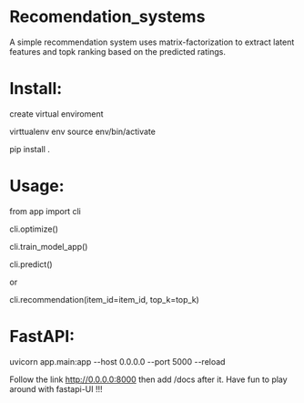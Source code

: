 # Recomendation_systems


A simple recommendation system uses matrix-factorization to extract latent features and topk ranking based on the predicted ratings.

# Install:

create virtual enviroment

virttualenv env
source env/bin/activate

pip install .

# Usage:

from app import cli

cli.optimize()

cli.train_model_app()

cli.predict()

or

cli.recommendation(item_id=item_id, top_k=top_k)

# FastAPI:

uvicorn app.main:app --host 0.0.0.0 --port 5000 --reload

Follow the link http://0.0.0.0:8000 then add /docs after it. Have fun to play around with fastapi-UI !!! 